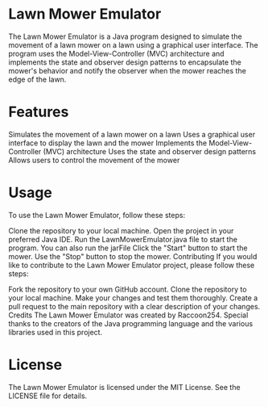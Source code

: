 # Lawn Mower Emulator
The Lawn Mower Emulator is a Java program designed to simulate the movement of a lawn mower on a lawn using a graphical user interface. The program uses the Model-View-Controller (MVC) architecture and implements the state and observer design patterns to encapsulate the mower's behavior and notify the observer when the mower reaches the edge of the lawn.

# Features
Simulates the movement of a lawn mower on a lawn
Uses a graphical user interface to display the lawn and the mower
Implements the Model-View-Controller (MVC) architecture
Uses the state and observer design patterns
Allows users to control the movement of the mower
# Usage
To use the Lawn Mower Emulator, follow these steps:

Clone the repository to your local machine.
Open the project in your preferred Java IDE.
Run the LawnMowerEmulator.java file to start the program.
You can also run the jarFile
Click the "Start" button to start the mower.
Use the "Stop" button to stop the mower.
Contributing
If you would like to contribute to the Lawn Mower Emulator project, please follow these steps:

Fork the repository to your own GitHub account.
Clone the repository to your local machine.
Make your changes and test them thoroughly.
Create a pull request to the main repository with a clear description of your changes.
Credits
The Lawn Mower Emulator was created by Raccoon254. Special thanks to the creators of the Java programming language and the various libraries used in this project.

# License
The Lawn Mower Emulator is licensed under the MIT License. See the LICENSE file for details.